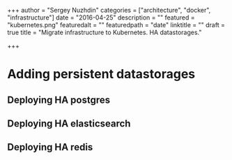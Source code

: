 +++
author = "Sergey Nuzhdin"
categories = ["architecture", "docker", "infrastructure"]
date = "2016-04-25"
description = ""
featured = "kubernetes.png"
featuredalt = ""
featuredpath = "date"
linktitle = ""
draft = true
title = "Migrate infrastructure to Kubernetes. HA datastorages."

+++


# Adding persistent datastorages

## Deploying HA postgres
## Deploying HA elasticsearch
## Deploying HA redis

<!-- more -->

